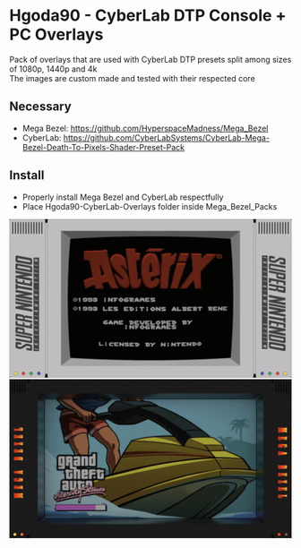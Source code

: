 # Hgoda90 - CyberLab DTP Console + PC Overlays

Pack of overlays that are used with CyberLab DTP presets split among sizes of 1080p, 1440p and 4k  
The images are custom made and tested with their respected core

## Necessary

- Mega Bezel: https://github.com/HyperspaceMadness/Mega_Bezel
- CyberLab: https://github.com/CyberLabSystems/CyberLab-Mega-Bezel-Death-To-Pixels-Shader-Preset-Pack

## Install

- Properly install Mega Bezel and CyberLab respectfully
- Place Hgoda90-CyberLab-Overlays folder inside Mega_Bezel_Packs

![Preview 1](preview/001.png)
![Preview 2](preview/002.png)
